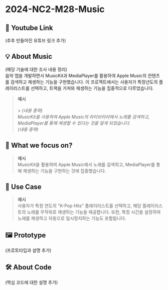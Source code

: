 # 2024-NC2-M28-Music

## 🎥 Youtube Link

(추후 만들어진 유튜브 링크 추가)

## 💡 About Music

(해당 기술에 대한 조사 내용 정리)<br/>
음악 앱을 개발하면서 MusicKit과 MediaPlayer를 활용하여 Apple Music의 컨텐츠를 검색하고 재생하는 기능을 구현했습니다. 이 프로젝트에서는 사용자가 특정년도의 플레이리스트를 선택하고, 트랙을 가져와 재생하는 기능을 집중적으로 다루었습니다.

> **예시** <br/><br/> > _(내용 중략) <br/>
> MusicKit을 사용하여 Apple Music의 라이브러리에서 노래를 검색하고, MediaPlayer를 통해 재생할 수 있다는 것을 알게 되었습니다. <br/>
> (내용 중략)_

## 🎯 What we focus on?

> **예시** <br/> MusicKit을 활용하여 Apple Music에서 노래를 검색하고, MediaPlayer를 통해 재생하는 기능을 구현하는 것에 집중했습니다.

## 💼 Use Case

> **예시** <br/> 사용자가 특정 연도의 "K-Pop Hits" 플레이리스트를 선택하고, 해당 플레이리스트의 노래를 무작위로 재생하는 기능을 제공합니다. 또한, 특정 시간을 설정하여 노래를 재생하고 자동으로 일시정지하는 기능도 포함됩니다.

## 🖼️ Prototype

(프로토타입과 설명 추가)

## 🛠️ About Code

(핵심 코드에 대한 설명 추가)
